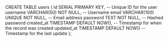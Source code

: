 CREATE TABLE users (
    id SERIAL PRIMARY KEY,             -- Unique ID for the user
    username VARCHAR(50) NOT NULL,     -- Username
    email VARCHAR(100) UNIQUE NOT NULL, -- Email address
    password TEXT NOT NULL,       -- Hashed password
    created_at TIMESTAMP DEFAULT NOW(), -- Timestamp for when the record was created
    updated_at TIMESTAMP DEFAULT NOW()  -- Timestamp for the last update
);


